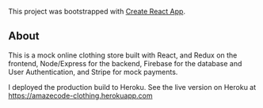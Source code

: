 This project was bootstrapped with [Create React App](https://github.com/facebook/create-react-app).

## About
This is a mock online clothing store built with React, and Redux on the frontend, Node/Express for the backend, Firebase for the database and User Authentication, and Stripe for mock payments.

I deployed the production build to Heroku. See the live version on Heroku at https://amazecode-clothing.herokuapp.com
